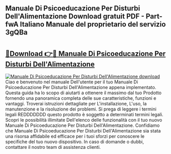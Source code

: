 ## Manuale Di Psicoeducazione Per Disturbi Dell'Alimentazione Download gratuit PDF - Part-fwA Italiano Manuale del proprietario del servizio 3gQBa

# <h2><a href="http://dfalzpg.blite.top/?on=Manuale+Di+Psicoeducazione+Per+Disturbi+Dell%27Alimentazione">🔗Download 👉🔴 Manuale Di Psicoeducazione Per Disturbi Dell'Alimentazione</a></h2>

[![Manuale Di Psicoeducazione Per Disturbi Dell'Alimentazione download](https://i.imgur.com/lujVjoI.png)](http://dfalzpg.blite.top/?on=Manuale+Di+Psicoeducazione+Per+Disturbi+Dell%27Alimentazione)
Ciao e benvenuto nel manuale Dell'utente per il tuo Manuale Di Psicoeducazione Per Disturbi Dell'Alimentazione appena implementato. Questa guida ha lo scopo di aiutarti a ottenere il massimo dal tuo Prodotto fornendo una panoramica completa delle sue caratteristiche, funzioni e vantaggi. Troverai istruzioni dettagliate per L'installazione, L'uso, la manutenzione e la risoluzione dei problemi. Si prega di leggere i termini legali REDDDDDDD questo prodotto è soggetto a determinati termini legali. Scopri le possibilità illimitate Dell'elenco delle funzionalità con il tuo nuovo Manuale Di Psicoeducazione Per Disturbi Dell'Alimentazione. Confidiamo che Manuale Di Psicoeducazione Per Disturbi Dell'Alimentazione sia stata una risorsa affidabile ed efficace per i tuoi sforzi per conoscere le specifiche del tuo nuovo dispositivo. In caso di domande o dubbi, contattare il nostro team di assistenza clienti.
